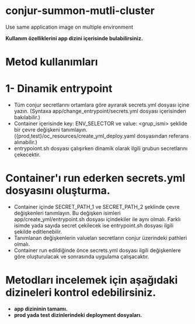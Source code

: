 # conjur-summon-mutli-cluster

Use same application image on multiple environment

**Kullanım özelliklerini app dizini içerisinde bulabilirsiniz.**

# Metod kullanımları

# 1- Dinamik entrypoint

- Tüm conjur secretlarını ortamlara göre ayırarak secrets.yml dosyası içine yazın. (Syntaxa app/change_entrypoint/secrets.yml dosyası içerisinden bakılabilir.)
- Container içerisinde key: ENV_SELECTOR ve value: <grup_ismi> şeklide bir çevre değişkeni tanımlayın. ({prod,test}/oc_resources/create_yml_deploy.yaml dosyasından referans alınabilir.)
- entrypoiont.sh dosyası çalışırken dinamik olarak ilgili grubun secretlarını çekecektir.

# Container'ı run ederken secrets.yml dosyasını oluşturma.

- Container içinde SECRET_PATH_1 ve SECRET_PATH_2 şeklinde çevre değişkenleri tanımlayın. Bu değişken isimleri app/create_yml/entrypoint.sh dosyası içindekiler ile aynı olmalı. Farklı isimde yada sayıda secret çekilecek ise entrypoint.sh dosyası ilgili şekilde editlenebilir.
- Tanımlanan değişkenlerin valueları secretların conjur üzerindeki pathleri olmalı.
- Container run edildiğinde önce secrets.yml dosyası ilgili değişkenlere göre oluşturulacak ve sonrasında uygulama çalışacaktır.

# Metodları incelemek için aşağıdaki dizineleri kontrol edebilirsiniz.

- **app dizininin tamamı.**
- **prod yada test dizinlerindeki deployment dosyaları.**
